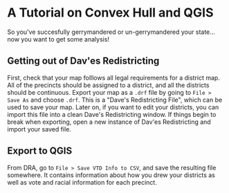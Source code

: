 # A Tutorial on Convex Hull and QGIS

So you've succesfully gerrymandered or un-gerrymandered your state... now you want to get some analysis!

## Getting out of Dav'es Redistricting

First, check that your map folllows all legal requirements for a district map. All of the precincts should be assigned to a district, and all the districts should be continuous. Export your map as a `.drf` file by going to `File > Save As` and choose `.drf`. This is a "Dave's Redistricting File", which can be used to save your map. Later on, if you want to edit your districts, you can import this file into a clean Dave's Redistricting window. If things begin to break when exporting, open a new instance of Dav'es Redistricting and import your saved file. 

## Export to QGIS

From DRA, go to `File > Save VTD Info to CSV`, and save the resulting file somewhere. It contains information about how you drew your districts as well as vote and racial information for each precinct. 
